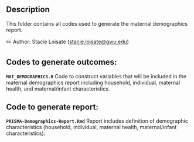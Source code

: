 ## Description

This folder contains all codes used to generate the maternal demographics report. 

✏️ Author: Stacie Loisate (stacie.loisate@gwu.edu)

## Codes to generate outcomes:

**`MAT_DEMOGRAPHICS.R`** Code to construct variables that will be included in the maternal demographics report including household, individual, maternal health, and maternal/infant characteristics. 

## Code to generate report:

**`PRISMA-Demographics-Report.Rmd`** Report includes definition of demographic characteristics (household, individual, maternal health, maternal/infant characteristics). 
